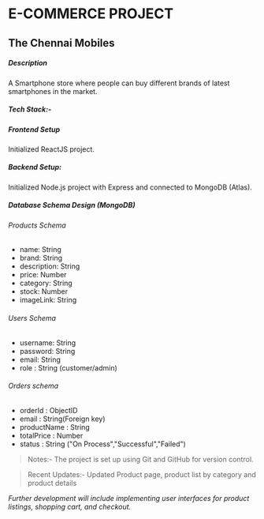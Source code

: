 # E-COMMERCE PROJECT

## The Chennai Mobiles

##### Description
A Smartphone store where people can buy different brands of latest smartphones in the market.

#####  Tech Stack:-

#####  Frontend Setup
Initialized ReactJS project.

#####  Backend Setup: 
Initialized Node.js project with Express and connected to MongoDB (Atlas).

##### Database Schema Design (MongoDB)

###### Products Schema

- name: String 
- brand: String 
- description: String 
- price: Number 
- category: String 
- stock: Number 
- imageLink: String

###### Users Schema

- username: String 
- password: String 
- email: String 
- role : String (customer/admin)

###### Orders schema

- orderId : ObjectID 
- email : String(Foreign key) 
- productName : String 
- totalPrice : Number 
- status : String ("On Process","Successful","Failed")

> Notes:- The project is set up using Git and GitHub for version control.

> Recent Updates:- Updated Product page, product list by category and product details

_Further development will include implementing user interfaces for product listings, shopping cart, and checkout._
